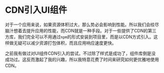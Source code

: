 # CDN引入UI组件

对于一个应用来说，如果资源体积过大，那么势必会影响到性能。所以我们会绞尽脑汁想着去提升应用的性能，而CDN就是一种手段。对于一些提供了CDN的第三方库，我们完全可以不用通过`npm`的形式安装到项目里，而是以CDN方式引入。这样做无疑可以减少资源打包体积，而且应用响应速度更快。

之前我有做过对UI组件CDN引入的尝试，不过除了样式是成功了，组件库倒是没成功过。这反而激起了我的兴趣，所以我特意花费了时间来研究如何更优雅地使用CDN。

